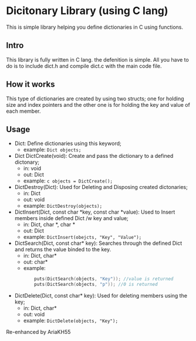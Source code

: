 # Dicitonary Library (using C lang)

This is simple library helping you define dictionaries in C using functions.

## Intro
This library is fully written in C lang. the defenition is simple. All you have to do is to include dict.h
and compile dict.c with the main code file.

## How it works
This type of dictionaries are created by using two structs; one for holding size and index pointers and the other one
is for holding the key and value of each member.

## Usage

- Dict:
	Define dictionaries using this keyword;
	- example:
		```Dict objects;```
- Dict DictCreate(void):
	Create and pass the dictionary to a defined dictonary;
	- in:
		void
	- out:
		Dict
	- example:
		```c objects = DictCreate(); ```
- DictDestroy(Dict):
	Used for Deleting and Disposing created dictonaries;
	- in:
		Dict
	- out:
		void
	- example:
		```DictDestroy(objects);```
- DictInsert(Dict, const char *key, const char *value):
	Used to Insert members inside defined Dict /w key and value;
	- in:
		Dict, char *, char *
	- out:
		Dict
	- example:
		```DictInsert(obejcts, "Key", "Value");```
- DictSearch(Dict, const char* key):
	Searches through the defined Dict and returns the value binded to the key.
	- in:
		Dict, char*
	- out:
		char*
	- example:
		```c 
			puts(DictSearch(objects, "Key")); //value is returned
			puts(DictSearch(objects, "p")); //0 is returned
		```
- DictDelete(Dict, const char* key):
	Used for deleting members using the key;
	- in:
		Dict, char*
	- out:
		void
	- example:
		```DictDelete(objects, "Key");```

Re-enhanced by AriaKH55
